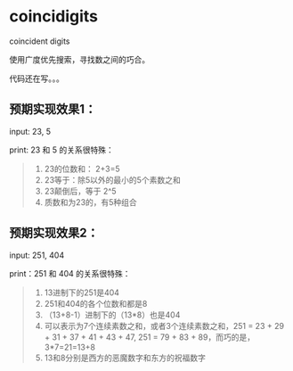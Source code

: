 # coincidigits
coincident digits

使用广度优先搜索，寻找数之间的巧合。

代码还在写。。。

## 预期实现效果1：

input: 23, 5

print: 23 和 5 的关系很特殊：
>1. 23的位数和： 2+3=5
>2. 23等于：除5以外的最小的5个素数之和
>3. 23颠倒后，等于 2^5
>4. 质数和为23的，有5种组合

## 预期实现效果2：

input: 251, 404

print：251 和 404 的关系很特殊：
>1. 13进制下的251是404
>2. 251和404的各个位数和都是8
>3. （13+8-1）进制下的（13*8）也是404
>4. 可以表示为7个连续素数之和，或者3个连续素数之和，251 = 23 + 29 + 31 + 37 + 41 + 43 + 47, 251 = 79 + 83 + 89，而巧的是，3*7=21=13+8
>5. 13和8分别是西方的恶魔数字和东方的祝福数字
